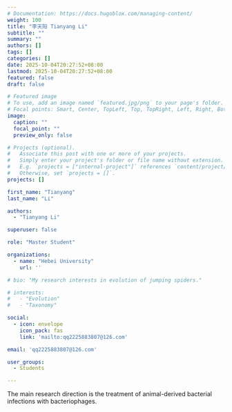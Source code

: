 ```yaml
---
# Documentation: https://docs.hugoblox.com/managing-content/
weight: 100
title: "李天阳 Tianyang Li"
subtitle: ""
summary: ""
authors: []
tags: []
categories: []
date: 2025-10-04T20:27:52+08:00
lastmod: 2025-10-04T20:27:52+08:00
featured: false
draft: false

# Featured image
# To use, add an image named `featured.jpg/png` to your page's folder.
# Focal points: Smart, Center, TopLeft, Top, TopRight, Left, Right, BottomLeft, Bottom, BottomRight.
image:
  caption: ""
  focal_point: ""
  preview_only: false

# Projects (optional).
#   Associate this post with one or more of your projects.
#   Simply enter your project's folder or file name without extension.
#   E.g. `projects = ["internal-project"]` references `content/project/deep-learning/index.md`.
#   Otherwise, set `projects = []`.
projects: []

first_name: "Tianyang"
last_name: "Li"

authors:
  - "Tianyang Li"

superuser: false

role: "Master Student"

organizations:
  - name: "Hebei University"
    url: ''

# bio: "My research interests in evolution of jumping spiders."

# interests:
#   - "Evolution"
#   - "Taxonomy"

social:
  - icon: envelope
    icon_pack: fas
    link: 'mailto:qq2225883807@126.com'

email: 'qq2225883807@126.com'

user_groups:
  - Students

---
```


The main research direction is the treatment of animal-derived bacterial infections with bacteriophages.

